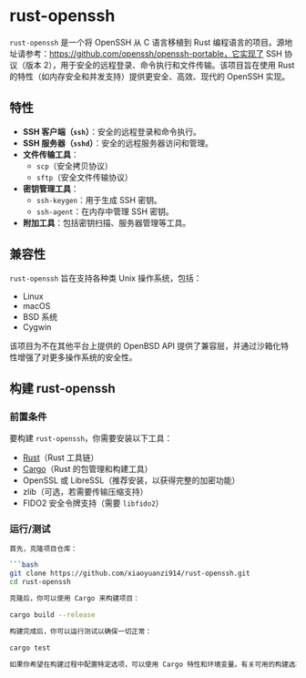 # rust-openssh

`rust-openssh` 是一个将 OpenSSH 从 C 语言移植到 Rust 编程语言的项目。源地址请参考：https://github.com/openssh/openssh-portable，它实现了 SSH 协议（版本 2），用于安全的远程登录、命令执行和文件传输。该项目旨在使用 Rust 的特性（如内存安全和并发支持）提供更安全、高效、现代的 OpenSSH 实现。

## 特性

- **SSH 客户端（`ssh`）**：安全的远程登录和命令执行。
- **SSH 服务器（`sshd`）**：安全的远程服务器访问和管理。
- **文件传输工具**：
  - `scp`（安全拷贝协议）
  - `sftp`（安全文件传输协议）
- **密钥管理工具**：
  - `ssh-keygen`：用于生成 SSH 密钥。
  - `ssh-agent`：在内存中管理 SSH 密钥。
- **附加工具**：包括密钥扫描、服务器管理等工具。

## 兼容性

`rust-openssh` 旨在支持各种类 Unix 操作系统，包括：

- Linux
- macOS
- BSD 系统
- Cygwin

该项目为不在其他平台上提供的 OpenBSD API 提供了兼容层，并通过沙箱化特性增强了对更多操作系统的安全性。


## 构建 rust-openssh

### 前置条件

要构建 `rust-openssh`，你需要安装以下工具：

- [Rust](https://www.rust-lang.org/)（Rust 工具链）
- [Cargo](https://doc.rust-lang.org/cargo/)（Rust 的包管理和构建工具）
- OpenSSL 或 LibreSSL（推荐安装，以获得完整的加密功能）
- zlib（可选，若需要传输压缩支持）
- FIDO2 安全令牌支持（需要 `libfido2`）

### 运行/测试

```bash
首先，克隆项目仓库：

```bash
git clone https://github.com/xiaoyuanzi914/rust-openssh.git
cd rust-openssh

克隆后，你可以使用 Cargo 来构建项目：

cargo build --release

构建完成后，你可以运行测试以确保一切正常：

cargo test

如果你希望在构建过程中配置特定选项，可以使用 Cargo 特性和环境变量。有关可用的构建选项，请参见 `Cargo.toml` 文件和 `build.rs` 脚本。
